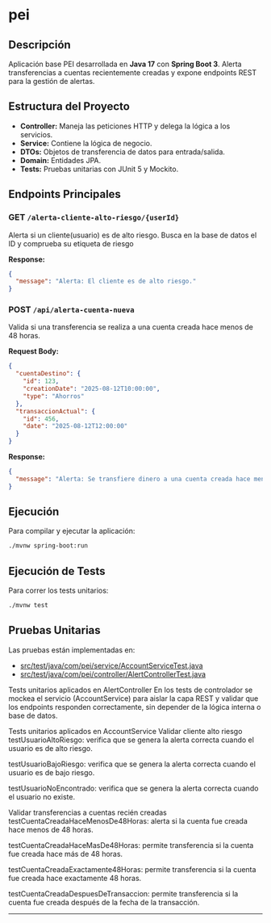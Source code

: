 # pei

## Descripción

Aplicación base PEI desarrollada en **Java 17** con **Spring Boot 3**. Alerta transferencias a cuentas recientemente creadas y expone endpoints REST para la gestión de alertas.

## Estructura del Proyecto

- **Controller:** Maneja las peticiones HTTP y delega la lógica a los servicios.
- **Service:** Contiene la lógica de negocio.
- **DTOs:** Objetos de transferencia de datos para entrada/salida.
- **Domain:** Entidades JPA.
- **Tests:** Pruebas unitarias con JUnit 5 y Mockito.

## Endpoints Principales

### GET `/alerta-cliente-alto-riesgo/{userId}`

Alerta si un cliente(usuario) es de alto riesgo. Busca en la base de datos el ID y comprueba su etiqueta de riesgo

**Response:**
```json
{
  "message": "Alerta: El cliente es de alto riesgo."
}
```


### POST `/api/alerta-cuenta-nueva`

Valida si una transferencia se realiza a una cuenta creada hace menos de 48 horas.

**Request Body:**
```json
{
  "cuentaDestino": {
    "id": 123,
    "creationDate": "2025-08-12T10:00:00",
    "type": "Ahorros"
  },
  "transaccionActual": {
    "id": 456,
    "date": "2025-08-12T12:00:00"
  }
}

```

**Response:**
```json
{
  "message": "Alerta: Se transfiere dinero a una cuenta creada hace menos de 48 horas."
}
```

## Ejecución

Para compilar y ejecutar la aplicación:

```sh
./mvnw spring-boot:run
```

## Ejecución de Tests

Para correr los tests unitarios:

```sh
./mvnw test
```

## Pruebas Unitarias

Las pruebas están implementadas en:

- [src/test/java/com/pei/service/AccountServiceTest.java](src/test/java/com/pei/service/AccountServiceTest.java)
- [src/test/java/com/pei/controller/AlertControllerTest.java](src/test/java/com/pei/controller/AlertControllerTest.java)

Tests unitarios aplicados en AlertController
En los tests de controlador se mockea el servicio (AccountService) para aislar la capa REST y validar que los endpoints responden correctamente, sin depender de la lógica interna o base de datos.

Tests unitarios aplicados en AccountService
Validar cliente alto riesgo
testUsuarioAltoRiesgo: verifica que se genera la alerta correcta cuando el usuario es de alto riesgo.

testUsuarioBajoRiesgo: verifica que se genera la alerta correcta cuando el usuario es de bajo riesgo.

testUsuarioNoEncontrado: verifica que se genera la alerta correcta cuando el usuario no existe.

Validar transferencias a cuentas recién creadas
testCuentaCreadaHaceMenosDe48Horas: alerta si la cuenta fue creada hace menos de 48 horas.

testCuentaCreadaHaceMasDe48Horas: permite transferencia si la cuenta fue creada hace más de 48 horas.

testCuentaCreadaExactamente48Horas: permite transferencia si la cuenta fue creada hace exactamente 48 horas.

testCuentaCreadaDespuesDeTransaccion: permite transferencia si la cuenta fue creada después de la fecha de la transacción.

---
